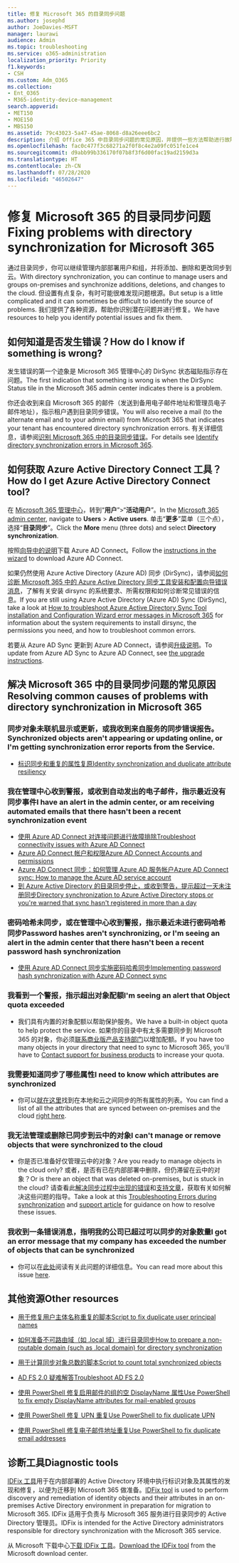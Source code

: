 ```yaml
---
title: 修复 Microsoft 365 的目录同步问题
ms.author: josephd
author: JoeDavies-MSFT
manager: laurawi
audience: Admin
ms.topic: troubleshooting
ms.service: o365-administration
localization_priority: Priority
f1.keywords:
- CSH
ms.custom: Adm_O365
ms.collection:
- Ent_O365
- M365-identity-device-management
search.appverid:
- MET150
- MOE150
- MBS150
ms.assetid: 79c43023-5a47-45ae-8068-d8a26eee6bc2
description: 介绍 Office 365 中目录同步问题的常见原因，并提供一些方法帮助进行故障诊断和解决这些问题。
ms.openlocfilehash: fac0c477f3c68271a2f0f8c4e2a09fc051fe1ce4
ms.sourcegitcommit: d9abb99b336170f07b8f3f6d00fac19ad2159d3a
ms.translationtype: HT
ms.contentlocale: zh-CN
ms.lasthandoff: 07/28/2020
ms.locfileid: "46502647"
---
```

# <a name="fixing-problems-with-directory-synchronization-for-microsoft-365"></a><span data-ttu-id="65766-103">修复 Microsoft 365 的目录同步问题</span><span class="sxs-lookup"><span data-stu-id="65766-103">Fixing problems with directory synchronization for Microsoft 365</span></span>

<span data-ttu-id="65766-104">通过目录同步，你可以继续管理内部部署用户和组，并将添加、删除和更改同步到云。</span><span class="sxs-lookup"><span data-stu-id="65766-104">With directory synchronization, you can continue to manage users and groups on-premises and synchronize additions, deletions, and changes to the cloud.</span></span> <span data-ttu-id="65766-105">但设置有点复杂，有时可能很难发现问题根源。</span><span class="sxs-lookup"><span data-stu-id="65766-105">But setup is a little complicated and it can sometimes be difficult to identify the source of problems.</span></span> <span data-ttu-id="65766-106">我们提供了各种资源，帮助你识别潜在问题并进行修复。</span><span class="sxs-lookup"><span data-stu-id="65766-106">We have resources to help you identify potential issues and fix them.</span></span>
  
## <a name="how-do-i-know-if-something-is-wrong"></a><span data-ttu-id="65766-107">如何知道是否发生错误？</span><span class="sxs-lookup"><span data-stu-id="65766-107">How do I know if something is wrong?</span></span>

<span data-ttu-id="65766-108">发生错误的第一个迹象是 Microsoft 365 管理中心的 DirSync 状态磁贴指示存在问题。</span><span class="sxs-lookup"><span data-stu-id="65766-108">The first indication that something is wrong is when the DirSync Status tile in the Microsoft 365 admin center indicates there is a problem.</span></span>
  
<span data-ttu-id="65766-109">你还会收到来自 Microsoft 365 的邮件（发送到备用电子邮件地址和管理员电子邮件地址），指示租户遇到目录同步错误。</span><span class="sxs-lookup"><span data-stu-id="65766-109">You will also receive a mail (to the alternate email and to your admin email) from Microsoft 365 that indicates your tenant has encountered directory synchronization errors.</span></span> <span data-ttu-id="65766-110">有关详细信息，请参阅[识别 Microsoft 365 中的目录同步错误](identify-directory-synchronization-errors.md)。</span><span class="sxs-lookup"><span data-stu-id="65766-110">For details see [Identify directory synchronization errors in Microsoft 365](identify-directory-synchronization-errors.md).</span></span>
  
## <a name="how-do-i-get-azure-active-directory-connect-tool"></a><span data-ttu-id="65766-111">如何获取 Azure Active Directory Connect 工具？</span><span class="sxs-lookup"><span data-stu-id="65766-111">How do I get Azure Active Directory Connect tool?</span></span>

<span data-ttu-id="65766-112">在 [Microsoft 365 管理中心](https://admin.microsoft.com)，转到“**用户**”\>“**活动用户**”。</span><span class="sxs-lookup"><span data-stu-id="65766-112">In the [Microsoft 365 admin center](https://admin.microsoft.com), navigate to **Users** \> **Active users**.</span></span> <span data-ttu-id="65766-113">单击“**更多**”菜单（三个点），选择“**目录同步**”。</span><span class="sxs-lookup"><span data-stu-id="65766-113">Click the **More** menu (three dots) and select **Directory synchronization**.</span></span> 
  
<span data-ttu-id="65766-114">按照[向导中的说明](set-up-directory-synchronization.md)下载 Azure AD Connect。</span><span class="sxs-lookup"><span data-stu-id="65766-114">Follow the [instructions in the wizard](set-up-directory-synchronization.md) to download Azure AD Connect.</span></span> 
  
<span data-ttu-id="65766-115">如果仍然使用 Azure Active Directory (Azure AD) 同步 (DirSync)，请参阅[如何诊断 Microsoft 365 中的 Azure Active Directory 同步工具安装和配置向导错误消息](https://go.microsoft.com/fwlink/p/?LinkId=396717)，了解有关安装 dirsync 的系统要求、所需权限和如何诊断常见错误的信息。</span><span class="sxs-lookup"><span data-stu-id="65766-115">If you are still using Azure Active Directory (Azure AD) Sync (DirSync), take a look at [How to troubleshoot Azure Active Directory Sync Tool installation and Configuration Wizard error messages in Microsoft 365](https://go.microsoft.com/fwlink/p/?LinkId=396717) for information about the system requirements to install dirsync, the permissions you need, and how to troubleshoot common errors.</span></span> 
  
<span data-ttu-id="65766-116">若要从 Azure AD Sync 更新到 Azure AD Connect，请参阅[升级说明](https://go.microsoft.com/fwlink/p/?LinkId=733240)。</span><span class="sxs-lookup"><span data-stu-id="65766-116">To update from Azure AD Sync to Azure AD Connect, see [the upgrade instructions](https://go.microsoft.com/fwlink/p/?LinkId=733240).</span></span>
  
## <a name="resolving-common-causes-of-problems-with-directory-synchronization-in-microsoft-365"></a><span data-ttu-id="65766-117">解决 Microsoft 365 中的目录同步问题的常见原因</span><span class="sxs-lookup"><span data-stu-id="65766-117">Resolving common causes of problems with directory synchronization in Microsoft 365</span></span>

### <a name="synchronized-objects-arent-appearing-or-updating-online-or-im-getting-synchronization-error-reports-from-the-service"></a><span data-ttu-id="65766-118">同步对象未联机显示或更新，或我收到来自服务的同步错误报告。</span><span class="sxs-lookup"><span data-stu-id="65766-118">Synchronized objects aren't appearing or updating online, or I'm getting synchronization error reports from the Service.</span></span>

- [<span data-ttu-id="65766-119">标识同步和重复的属性复原</span><span class="sxs-lookup"><span data-stu-id="65766-119">Identity synchronization and duplicate attribute resiliency</span></span>](https://docs.microsoft.com/azure/active-directory/hybrid/how-to-connect-syncservice-duplicate-attribute-resiliency)

### <a name="i-have-an-alert-in-the-admin-center-or-am-receiving-automated-emails-that-there-hasnt-been-a-recent-synchronization-event"></a><span data-ttu-id="65766-120">我在管理中心收到警报，或收到自动发出的电子邮件，指示最近没有同步事件</span><span class="sxs-lookup"><span data-stu-id="65766-120">I have an alert in the admin center, or am receiving automated emails that there hasn't been a recent synchronization event</span></span>
- [<span data-ttu-id="65766-121">使用 Azure AD Connect 对连接问题进行故障排除</span><span class="sxs-lookup"><span data-stu-id="65766-121">Troubleshoot connectivity issues with Azure AD Connect</span></span>](https://docs.microsoft.com/azure/active-directory/hybrid/tshoot-connect-connectivity)
- [<span data-ttu-id="65766-122">Azure AD Connect 帐户和权限</span><span class="sxs-lookup"><span data-stu-id="65766-122">Azure AD Connect Accounts and permissions</span></span>](https://go.microsoft.com/fwlink/p/?LinkId=820598)
- [<span data-ttu-id="65766-123">Azure AD Connect 同步：如何管理 Azure AD 服务帐户</span><span class="sxs-lookup"><span data-stu-id="65766-123">Azure AD Connect sync: How to manage the Azure AD service account</span></span>](https://docs.microsoft.com/azure/active-directory/hybrid/how-to-connect-azureadaccount)
- [<span data-ttu-id="65766-124">到 Azure Active Directory 的目录同步停止，或收到警告，提示超过一天未注册同步</span><span class="sxs-lookup"><span data-stu-id="65766-124">Directory synchronization to Azure Active Directory stops or you're warned that sync hasn't registered in more than a day</span></span>](https://support.microsoft.com/help/2882421/directory-synchronization-to-azure-active-directory-stops-or-you-re-warned-that-sync-hasn-t-registered-in-more-than-a-day)

### <a name="password-hashes-arent-synchronizing-or-im-seeing-an-alert-in-the-admin-center-that-there-hasnt-been-a-recent-password-hash-synchronization"></a><span data-ttu-id="65766-125">密码哈希未同步，或在管理中心收到警报，指示最近未进行密码哈希同步</span><span class="sxs-lookup"><span data-stu-id="65766-125">Password hashes aren't synchronizing, or I'm seeing an alert in the admin center that there hasn't been a recent password hash synchronization</span></span>
- [<span data-ttu-id="65766-126">使用 Azure AD Connect 同步实施密码哈希同步</span><span class="sxs-lookup"><span data-stu-id="65766-126">Implementing password hash synchronization with Azure AD Connect sync</span></span>](https://docs.microsoft.com/azure/active-directory/hybrid/how-to-connect-password-hash-synchronization)

### <a name="im-seeing-an-alert-that-object-quota-exceeded"></a><span data-ttu-id="65766-127">我看到一个警报，指示超出对象配额</span><span class="sxs-lookup"><span data-stu-id="65766-127">I'm seeing an alert that Object quota exceeded</span></span>
- <span data-ttu-id="65766-128">我们具有内置的对象配额以帮助保护服务。</span><span class="sxs-lookup"><span data-stu-id="65766-128">We have a built-in object quota to help protect the service.</span></span> <span data-ttu-id="65766-129">如果你的目录中有太多需要同步到 Microsoft 365 的对象，你必须[联系商业版产品支持部门](https://support.office.com/article/32a17ca7-6fa0-4870-8a8d-e25ba4ccfd4b)以增加配额。</span><span class="sxs-lookup"><span data-stu-id="65766-129">If you have too many objects in your directory that need to sync to Microsoft 365, you'll have to [Contact support for business products](https://support.office.com/article/32a17ca7-6fa0-4870-8a8d-e25ba4ccfd4b) to increase your quota.</span></span>

### <a name="i-need-to-know-which-attributes-are-synchronized"></a><span data-ttu-id="65766-130">我需要知道同步了哪些属性</span><span class="sxs-lookup"><span data-stu-id="65766-130">I need to know which attributes are synchronized</span></span>
- <span data-ttu-id="65766-131">你可以[就在这里](https://go.microsoft.com/fwlink/p/?LinkId=396719)找到在本地和云之间同步的所有属性的列表。</span><span class="sxs-lookup"><span data-stu-id="65766-131">You can find a list of all the attributes that are synced between on-premises and the cloud [right here](https://go.microsoft.com/fwlink/p/?LinkId=396719).</span></span>

### <a name="i-cant-manage-or-remove-objects-that-were-synchronized-to-the-cloud"></a><span data-ttu-id="65766-132">我无法管理或删除已同步到云中的对象</span><span class="sxs-lookup"><span data-stu-id="65766-132">I can't manage or remove objects that were synchronized to the cloud</span></span>
- <span data-ttu-id="65766-133">你是否已准备好仅管理云中的对象？</span><span class="sxs-lookup"><span data-stu-id="65766-133">Are you ready to manage objects in the cloud only?</span></span> <span data-ttu-id="65766-134">或者，是否有已在内部部署中删除，但仍滞留在云中的对象？</span><span class="sxs-lookup"><span data-stu-id="65766-134">Or is there an object that was deleted on-premises, but is stuck in the cloud?</span></span> <span data-ttu-id="65766-135">请查看此[解决同步过程中出现的错误](https://go.microsoft.com/fwlink/p/?linkid=842044)和[支持文章](https://go.microsoft.com/fwlink/p/?LinkId=396720)，获取有关如何解决这些问题的指导。</span><span class="sxs-lookup"><span data-stu-id="65766-135">Take a look at this [Troubleshooting Errors during synchronization](https://go.microsoft.com/fwlink/p/?linkid=842044) and [support article](https://go.microsoft.com/fwlink/p/?LinkId=396720) for guidance on how to resolve these issues.</span></span>

### <a name="i-got-an-error-message-that-my-company-has-exceeded-the-number-of-objects-that-can-be-synchronized"></a><span data-ttu-id="65766-136">我收到一条错误消息，指明我的公司已超过可以同步的对象数量</span><span class="sxs-lookup"><span data-stu-id="65766-136">I got an error message that my company has exceeded the number of objects that can be synchronized</span></span>
- <span data-ttu-id="65766-137">你可以在[此处](https://go.microsoft.com/fwlink/p/?LinkId=396721)阅读有关此问题的详细信息。</span><span class="sxs-lookup"><span data-stu-id="65766-137">You can read more about this issue [here](https://go.microsoft.com/fwlink/p/?LinkId=396721).</span></span>
   
## <a name="other-resources"></a><span data-ttu-id="65766-138">其他资源</span><span class="sxs-lookup"><span data-stu-id="65766-138">Other resources</span></span>

- [<span data-ttu-id="65766-139">用于修复用户主体名称重复的脚本</span><span class="sxs-lookup"><span data-stu-id="65766-139">Script to fix duplicate user principal names</span></span>](https://go.microsoft.com/fwlink/p/?LinkId=396725)
    
- [<span data-ttu-id="65766-140">如何准备不可路由域（如 .local 域）进行目录同步</span><span class="sxs-lookup"><span data-stu-id="65766-140">How to prepare a non-routable domain (such as .local domain) for directory synchronization</span></span>](prepare-a-non-routable-domain-for-directory-synchronization.md)
    
- [<span data-ttu-id="65766-141">用于计算同步对象总数的脚本</span><span class="sxs-lookup"><span data-stu-id="65766-141">Script to count total synchronized objects</span></span>](https://go.microsoft.com/fwlink/p/?LinkId=396726)
    
- [<span data-ttu-id="65766-142">AD FS 2.0 疑难解答</span><span class="sxs-lookup"><span data-stu-id="65766-142">Troubleshoot AD FS 2.0</span></span>](https://go.microsoft.com/fwlink/p/?LinkId=396727)
    
- [<span data-ttu-id="65766-143">使用 PowerShell 修复启用邮件的组的空 DisplayName 属性</span><span class="sxs-lookup"><span data-stu-id="65766-143">Use PowerShell to fix empty DisplayName attributes for mail-enabled groups</span></span>](https://go.microsoft.com/fwlink/p/?LinkId=396728)
    
- [<span data-ttu-id="65766-144">使用 PowerShell 修复 UPN 重复</span><span class="sxs-lookup"><span data-stu-id="65766-144">Use PowerShell to fix duplicate UPN</span></span>](https://go.microsoft.com/fwlink/p/?LinkId=396730)
    
- [<span data-ttu-id="65766-145">使用 PowerShell 修复电子邮件地址重复</span><span class="sxs-lookup"><span data-stu-id="65766-145">Use PowerShell to fix duplicate email addresses</span></span>](https://go.microsoft.com/fwlink/p/?LinkId=396731)
    
## <a name="diagnostic-tools"></a><span data-ttu-id="65766-146">诊断工具</span><span class="sxs-lookup"><span data-stu-id="65766-146">Diagnostic tools</span></span>

<span data-ttu-id="65766-147">[IDFix 工具](prepare-directory-attributes-for-synch-with-idfix.md)用于在内部部署的 Active Directory 环境中执行标识对象及其属性的发现和修复，以便为迁移到 Microsoft 365 做准备。</span><span class="sxs-lookup"><span data-stu-id="65766-147">[IDFix tool](prepare-directory-attributes-for-synch-with-idfix.md) is used to perform discovery and remediation of identity objects and their attributes in an on-premises Active Directory environment in preparation for migration to Microsoft 365.</span></span> <span data-ttu-id="65766-148">IDFix 适用于负责与 Microsoft 365 服务进行目录同步的 Active Directory 管理员。</span><span class="sxs-lookup"><span data-stu-id="65766-148">IDFix is intended for the Active Directory administrators responsible for directory synchronization with the Microsoft 365 service.</span></span> 

<span data-ttu-id="65766-149">从 Microsoft 下载中心[下载 IDFix 工具](https://go.microsoft.com/fwlink/p/?LinkId=396718)。</span><span class="sxs-lookup"><span data-stu-id="65766-149">[Download the IDFix tool](https://go.microsoft.com/fwlink/p/?LinkId=396718) from the Microsoft download center.</span></span>
